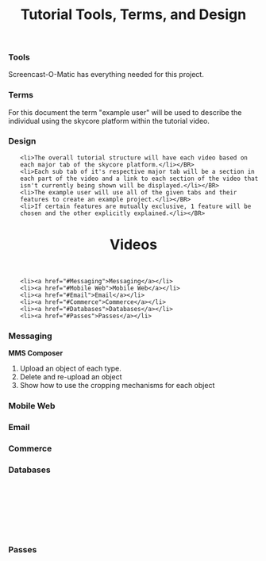 <div align="center"><h1>Tutorial Tools, Terms, and Design</h1></div>

</BR>

<h3>Tools</h3>

<p>Screencast-O-Matic has everything needed for this project.</p>

<h3>Terms</h3>
	
<p>For this document the term "example user" will be used to describe the individual using the skycore platform within the tutorial video.</p>

<h3>Design</h3>

<ul>

	<li>The overall tutorial structure will have each video based on each major tab of the skycore platform.</li></BR>
	<li>Each sub tab of it's respective major tab will be a section in each part of the video and a link to each section of the video that isn't currently being shown will be displayed.</li></BR>
	<li>The example user will use all of the given tabs and their features to create an example project.</li></BR>
	<li>If certain features are mutually exclusive, 1 feature will be chosen and the other explicitly explained.</li></BR>

</ul>

<div align="center"><h1>Videos</h1></div>

</BR>

<ul>

	<li><a href="#Messaging">Messaging</a></li>
	<li><a href="#Mobile Web">Mobile Web</a></li>
	<li><a href="#Email">Email</a></li>
	<li><a href="#Commerce">Commerce</a></li>
	<li><a href="#Databases">Databases</a></li>
	<li><a href="#Passes">Passes</a></li>

</ul>

<h3><a id="Mobile Web">Messaging</a></h3>

<strong>MMS Composer</strong>
<ol>
<li>Upload an object of each type.</li>
<li>Delete and re-upload an object</li>
<li>Show how to use the cropping mechanisms for each object</li>
</ol>
	

<h3><a id="Mobile Web">Mobile Web</a></h3>

<h3><a id="Email">Email</a></h3>

<h3><a id="Commerce">Commerce</a></h3>

<h3><a id="Databases">Databases</a></h3>
</BR>
</BR>
</BR>
</BR>
</BR>
</BR>

<h3><a id="Passes">Passes</a></h3>
